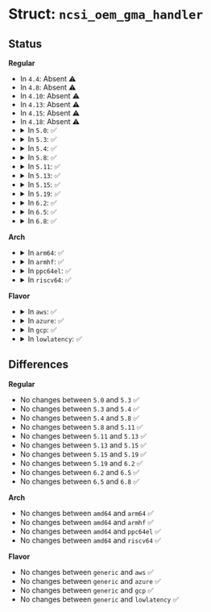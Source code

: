 # Struct: <code>ncsi_oem_gma_handler</code>

## Status
<b>Regular</b>
<ul>
<li>
In <code>4.4</code>: Absent ⚠️
</li>
<li>
In <code>4.8</code>: Absent ⚠️
</li>
<li>
In <code>4.10</code>: Absent ⚠️
</li>
<li>
In <code>4.13</code>: Absent ⚠️
</li>
<li>
In <code>4.15</code>: Absent ⚠️
</li>
<li>
In <code>4.18</code>: Absent ⚠️
</li>
<li>
<details>
<summary>In <code>5.0</code>: ✅</summary>

```c
struct ncsi_oem_gma_handler {
    unsigned int mfr_id;
    int (*handler)(struct ncsi_cmd_arg *);
};
```
</details>
</li>
<li>
<details>
<summary>In <code>5.3</code>: ✅</summary>

```c
struct ncsi_oem_gma_handler {
    unsigned int mfr_id;
    int (*handler)(struct ncsi_cmd_arg *);
};
```
</details>
</li>
<li>
<details>
<summary>In <code>5.4</code>: ✅</summary>

```c
struct ncsi_oem_gma_handler {
    unsigned int mfr_id;
    int (*handler)(struct ncsi_cmd_arg *);
};
```
</details>
</li>
<li>
<details>
<summary>In <code>5.8</code>: ✅</summary>

```c
struct ncsi_oem_gma_handler {
    unsigned int mfr_id;
    int (*handler)(struct ncsi_cmd_arg *);
};
```
</details>
</li>
<li>
<details>
<summary>In <code>5.11</code>: ✅</summary>

```c
struct ncsi_oem_gma_handler {
    unsigned int mfr_id;
    int (*handler)(struct ncsi_cmd_arg *);
};
```
</details>
</li>
<li>
<details>
<summary>In <code>5.13</code>: ✅</summary>

```c
struct ncsi_oem_gma_handler {
    unsigned int mfr_id;
    int (*handler)(struct ncsi_cmd_arg *);
};
```
</details>
</li>
<li>
<details>
<summary>In <code>5.15</code>: ✅</summary>

```c
struct ncsi_oem_gma_handler {
    unsigned int mfr_id;
    int (*handler)(struct ncsi_cmd_arg *);
};
```
</details>
</li>
<li>
<details>
<summary>In <code>5.19</code>: ✅</summary>

```c
struct ncsi_oem_gma_handler {
    unsigned int mfr_id;
    int (*handler)(struct ncsi_cmd_arg *);
};
```
</details>
</li>
<li>
<details>
<summary>In <code>6.2</code>: ✅</summary>

```c
struct ncsi_oem_gma_handler {
    unsigned int mfr_id;
    int (*handler)(struct ncsi_cmd_arg *);
};
```
</details>
</li>
<li>
<details>
<summary>In <code>6.5</code>: ✅</summary>

```c
struct ncsi_oem_gma_handler {
    unsigned int mfr_id;
    int (*handler)(struct ncsi_cmd_arg *);
};
```
</details>
</li>
<li>
<details>
<summary>In <code>6.8</code>: ✅</summary>

```c
struct ncsi_oem_gma_handler {
    unsigned int mfr_id;
    int (*handler)(struct ncsi_cmd_arg *);
};
```
</details>
</li>
</ul>
<b>Arch</b>
<ul>
<li>
<details>
<summary>In <code>arm64</code>: ✅</summary>

```c
struct ncsi_oem_gma_handler {
    unsigned int mfr_id;
    int (*handler)(struct ncsi_cmd_arg *);
};
```
</details>
</li>
<li>
<details>
<summary>In <code>armhf</code>: ✅</summary>

```c
struct ncsi_oem_gma_handler {
    unsigned int mfr_id;
    int (*handler)(struct ncsi_cmd_arg *);
};
```
</details>
</li>
<li>
<details>
<summary>In <code>ppc64el</code>: ✅</summary>

```c
struct ncsi_oem_gma_handler {
    unsigned int mfr_id;
    int (*handler)(struct ncsi_cmd_arg *);
};
```
</details>
</li>
<li>
<details>
<summary>In <code>riscv64</code>: ✅</summary>

```c
struct ncsi_oem_gma_handler {
    unsigned int mfr_id;
    int (*handler)(struct ncsi_cmd_arg *);
};
```
</details>
</li>
</ul>
<b>Flavor</b>
<ul>
<li>
<details>
<summary>In <code>aws</code>: ✅</summary>

```c
struct ncsi_oem_gma_handler {
    unsigned int mfr_id;
    int (*handler)(struct ncsi_cmd_arg *);
};
```
</details>
</li>
<li>
<details>
<summary>In <code>azure</code>: ✅</summary>

```c
struct ncsi_oem_gma_handler {
    unsigned int mfr_id;
    int (*handler)(struct ncsi_cmd_arg *);
};
```
</details>
</li>
<li>
<details>
<summary>In <code>gcp</code>: ✅</summary>

```c
struct ncsi_oem_gma_handler {
    unsigned int mfr_id;
    int (*handler)(struct ncsi_cmd_arg *);
};
```
</details>
</li>
<li>
<details>
<summary>In <code>lowlatency</code>: ✅</summary>

```c
struct ncsi_oem_gma_handler {
    unsigned int mfr_id;
    int (*handler)(struct ncsi_cmd_arg *);
};
```
</details>
</li>
</ul>

## Differences
<b>Regular</b>
<ul>
<li>
No changes between <code>5.0</code> and <code>5.3</code> ✅
</li>
<li>
No changes between <code>5.3</code> and <code>5.4</code> ✅
</li>
<li>
No changes between <code>5.4</code> and <code>5.8</code> ✅
</li>
<li>
No changes between <code>5.8</code> and <code>5.11</code> ✅
</li>
<li>
No changes between <code>5.11</code> and <code>5.13</code> ✅
</li>
<li>
No changes between <code>5.13</code> and <code>5.15</code> ✅
</li>
<li>
No changes between <code>5.15</code> and <code>5.19</code> ✅
</li>
<li>
No changes between <code>5.19</code> and <code>6.2</code> ✅
</li>
<li>
No changes between <code>6.2</code> and <code>6.5</code> ✅
</li>
<li>
No changes between <code>6.5</code> and <code>6.8</code> ✅
</li>
</ul>
<b>Arch</b>
<ul>
<li>
No changes between <code>amd64</code> and <code>arm64</code> ✅
</li>
<li>
No changes between <code>amd64</code> and <code>armhf</code> ✅
</li>
<li>
No changes between <code>amd64</code> and <code>ppc64el</code> ✅
</li>
<li>
No changes between <code>amd64</code> and <code>riscv64</code> ✅
</li>
</ul>
<b>Flavor</b>
<ul>
<li>
No changes between <code>generic</code> and <code>aws</code> ✅
</li>
<li>
No changes between <code>generic</code> and <code>azure</code> ✅
</li>
<li>
No changes between <code>generic</code> and <code>gcp</code> ✅
</li>
<li>
No changes between <code>generic</code> and <code>lowlatency</code> ✅
</li>
</ul>
